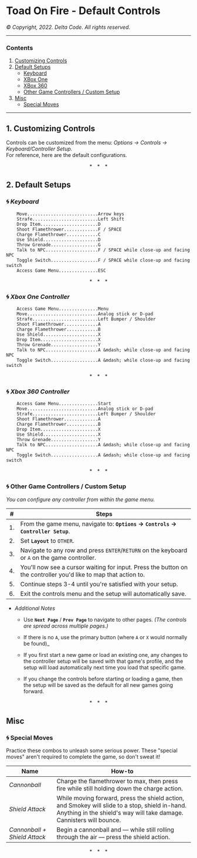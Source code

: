 # Toad On Fire - Default Controls

_:copyright: Copyright, 2022. Delta Code. All rights reserved_.

------------------------------------------------------------------------

### Contents
 1. [Customizing Controls](#customizing-controls)
 2. [Default Setups](#default-setups)
    - [Keyboard](#keyboard)  
    - [XBox One](#xbox-one)  
    - [XBox 360](#xbox-360)  
    - [Other Game Controllers / Custom Setup](#other-game-controllers)
 3. [Misc](#misc)
    - [Special Moves](#special-moves)

------------------------------------------------------------------------

## 1. Customizing Controls <a id="customizing-controls"/>

Controls can be customized from the menu: _Options -> Controls -> Keyboard/Controller Setup._  
For reference, here are the default configurations.

<!--~~~~~~~~~~~~~~~~~~~~~~~~~~~~~~~~~~~~~~~~~~~~~~~~~~~~~~~~~~~~~~~~~-->
<center>*&emsp;*&emsp;*</center>
<!--~~~~~~~~~~~~~~~~~~~~~~~~~~~~~~~~~~~~~~~~~~~~~~~~~~~~~~~~~~~~~~~~~-->

## 2. Default Setups <a id="default-setups"/>

### :cyclone: ___Keyboard___ <a id="keyboard"/>

        Move...........................Arrow keys
        Strafe.........................Left Shift
        Drop Item......................D
        Shoot Flamethrower.............F / SPACE
        Charge Flamethrower............C
        Use Shield.....................D
        Throw Grenade..................G
        Talk to NPC....................F / SPACE while close-up and facing NPC
        Toggle Switch..................F / SPACE while close-up and facing switch
        Access Game Menu...............ESC

<!--~~~~~~~~~~~~~~~~~~~~~~~~~~~~~~~~~~~~~~~~~~~~~~~~~~~~~~~~~~~~~~~~~-->
<center>*&emsp;*&emsp;*</center>
<div style="page-break-after:always"></div>
<!--~~~~~~~~~~~~~~~~~~~~~~~~~~~~~~~~~~~~~~~~~~~~~~~~~~~~~~~~~~~~~~~~~-->

### :cyclone: ___Xbox One Controller___ <a id="xbox-one"/>

        Access Game Menu...............Menu
        Move...........................Analog stick or D-pad
        Strafe.........................Left Bumper / Shoulder
        Shoot Flamethrower.............A
        Charge Flamethrower............B
        Use Shield.....................X
        Drop Item......................X
        Throw Grenade..................Y
        Talk to NPC....................A &mdash; while close-up and facing NPC
        Toggle Switch..................A &mdash; while close-up and facing switch

<!--~~~~~~~~~~~~~~~~~~~~~~~~~~~~~~~~~~~~~~~~~~~~~~~~~~~~~~~~~~~~~~~~~-->
<center>*&emsp;*&emsp;*</center>
<!--~~~~~~~~~~~~~~~~~~~~~~~~~~~~~~~~~~~~~~~~~~~~~~~~~~~~~~~~~~~~~~~~~-->

### :cyclone: ___Xbox 360 Controller___ <a id="xbox-360"/>

        Access Game Menu...............Start
        Move...........................Analog stick or D-pad
        Strafe.........................Left Bumper / Shoulder
        Shoot Flamethrower.............A
        Charge Flamethrower............B
        Drop Item......................X
        Use Shield.....................X
        Throw Grenade..................Y
        Talk to NPC....................A &mdash; while close-up and facing NPC
        Toggle Switch..................A &mdash; while close-up and facing switch

<!--~~~~~~~~~~~~~~~~~~~~~~~~~~~~~~~~~~~~~~~~~~~~~~~~~~~~~~~~~~~~~~~~~-->
<center>*&emsp;*&emsp;*</center>
<div style="page-break-after:always"></div>
<!--~~~~~~~~~~~~~~~~~~~~~~~~~~~~~~~~~~~~~~~~~~~~~~~~~~~~~~~~~~~~~~~~~-->

### :cyclone: Other Game Controllers / Custom Setup <a id="other-game-controllers"/>

_You can configure any controller from within the game menu._

| # | Steps |
| -- | - |
| 1. | From the game menu, navigate to: **`Options` -> `Controls` -> `Controller Setup`**. |
| 2. | Set **`Layout`** to `OTHER`.                                                    |
| 3. | Navigate to any row and press `ENTER`/`RETURN` on the keyboard or `A` on the game controller. |
| 4. | You'll now see a cursor waiting for input. Press the button on the controller you'd like to map that action to. |
| 5. | Continue steps 3-4 until you're satisfied with your setup. |
| 6. | Exit the controls menu and the setup will automatically save. |

 * _Additional Notes_

   - Use **`Next Page`** / **`Prev Page`** to navigate to other pages. _(The controls are spread across multiple pages.)_

   - If there is no `A`, use the primary button (where `A` or `X` would normally be found)_

   - If you first start a new game or load an existing one, any changes to the controller setup
     will be saved with that game's profile, and the setup will load automatically next time you
     load that specific game.

   - If you change the controls before starting or loading a game, then the setup will be saved
     as the default for all new games going forward.

<!--~~~~~~~~~~~~~~~~~~~~~~~~~~~~~~~~~~~~~~~~~~~~~~~~~~~~~~~~~~~~~~~~~-->
<center>*&emsp;*&emsp;*</center>
<div style="page-break-after:always"></div>
<!--~~~~~~~~~~~~~~~~~~~~~~~~~~~~~~~~~~~~~~~~~~~~~~~~~~~~~~~~~~~~~~~~~-->

## Misc <a id="misc"/>

### :cyclone: Special Moves  <a id="special-moves"/>

Practice these combos to unleash some serious power.
These "special moves" aren't required to complete the game, so don't sweat it!

| Name                         | How-to    |
| ---------------------------- | --------- |
| *Cannonball*                 | Charge the flamethrower to max, then press fire while still holding down the charge action. |
| *Shield Attack*              | While moving forward, press the shield action, and Smokey will slide to a stop, shield in-hand. Anything in the shield's way will take damage. Cannisters will bounce. |
| *Cannonball + Shield Attack* | Begin a cannonball and &mdash; while still rolling through the air &mdash; press the shield action. |

<!--~~~~~~~~~~~~~~~~~~~~~~~~~~~~~~~~~~~~~~~~~~~~~~~~~~~~~~~~~~~~~~~~~-->
<center>*&emsp;*&emsp;*</center>
<!--~~~~~~~~~~~~~~~~~~~~~~~~~~~~~~~~~~~~~~~~~~~~~~~~~~~~~~~~~~~~~~~~~-->
